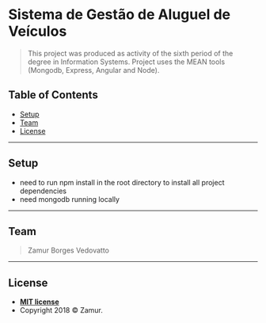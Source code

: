# Sistema de Gestão de Aluguel de Veículos

> This project was produced as activity of the sixth period of the degree in Information Systems.
> Project uses the MEAN tools (Mongodb, Express, Angular and Node).

## Table of Contents

- [Setup](#setup)
- [Team](#team)
- [License](#license)

---

## Setup

- need to run npm install in the root directory to install all project dependencies
- need mongodb running locally

---

## Team

> Zamur Borges Vedovatto

---

## License

- **[MIT license](http://opensource.org/licenses/mit-license.php)**
- Copyright 2018 © Zamur.
